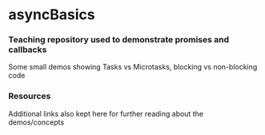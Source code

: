 # asyncBasics

### Teaching repository used to demonstrate promises and callbacks

Some small demos showing Tasks vs Microtasks, blocking vs non-blocking code

### Resources

Additional links also kept here for further reading about the demos/concepts

